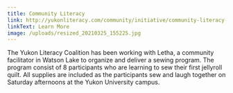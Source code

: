 ```yaml
---
title: Community Literacy
link: http://yukonliteracy.com/community/initiative/community-literacy---------------program
linkText: Learn More
image: /uploads/resized_20210325_155225.jpg
---
```

The Yukon Literacy Coalition has been working with Letha, a community facilitator in Watson Lake to organize and deliver a sewing program. The program consist of 8 participants who are learning  to sew their first jellyroll quilt. All supplies are included as the participants sew and laugh together on Saturday afternoons at the Yukon University campus.